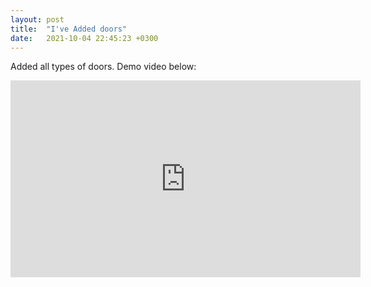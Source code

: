 ```yaml
---
layout: post
title:  "I've Added doors"
date:   2021-10-04 22:45:23 +0300
---
```

Added all types of doors. Demo video below:

<iframe width="560" height="315" src="https://www.youtube.com/embed/7QF0mBgLjhs" title="YouTube video player" frameborder="0"
allow="accelerometer; autoplay; clipboard-write; encrypted-media; gyroscope; picture-in-picture" allowfullscreen></iframe>
